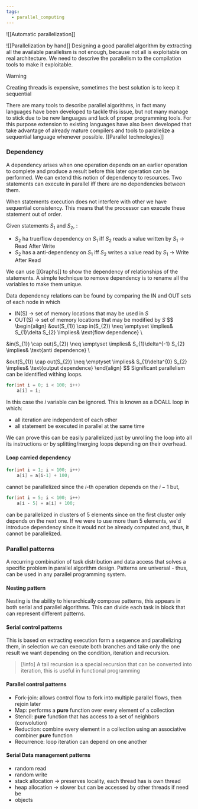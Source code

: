 ```yaml
---
tags:
  - parallel_computing
---
```

![[Automatic parallelization]]

![[Parallelization by hand]]
Designing a good parallel algorithm by extracting all the available parallelism is not enough, because not all is exploitable on real architecture. We need to descrive the parallelism to the compilation tools to make it exploitable.

>[!warning]
>Creating threads is expensive, sometimes the best solution is to keep it sequential

There are many tools to describe parallel algorithms, in fact many languages have been developed to tackle this issue, but not many manage to stick due to be new languages and lack of proper programming tools. For this purpose extension to existing languages have also been developed that take advantage of already mature compilers and tools to parallelize a sequential language whenever possible.  [[Parallel technologies]]
### Dependency

A dependency arises when one operation depends on an earlier operation to complete and produce a result before this later operation can be performed. We can extend this notion of dependency to resources. Two statements can execute in parallel iff there are no dependencies between them. 

When statements execution does not interfere with other we have sequential consistency. This means that the processor can execute these  statement out of order.

Given statements $S_{1}$ and $S_{2}$, :
- $S_{2}$ ha true/flow dependency on $S_{1}$ iff $S_{2}$ reads a value written by $S_{1}$ -> Read After Write
- $S_{2}$ has a anti-dependency on $S_{1}$ iff $S_{2}$ writes a value read by $S_{1}$ -> Write After Read

We can use [[Graphs]] to show the dependency of relationships of the statements.
A simple technique to remove dependency is to rename all the variables to make them unique.

Data dependency relations can be found by comparing the IN and OUT sets of each node in which
- IN(S) $\to$ set of memory locations that may be used in $S$
- OUT(S) $\to$ set of memory locations that may be modified by $S$
$$
\begin{align}
&out(S_{1}) \cap in(S_{2}) \neq \emptyset \implies& S_{1}\delta S_{2} \implies& \text{flow dependence} \\

&in(S_{1}) \cap out(S_{2}) \neq \emptyset \implies& S_{1}\delta^{-1} S_{2} \implies& \text{anti dependence} \\

&out(S_{1}) \cap out(S_{2}) \neq \emptyset \implies& S_{1}\delta^{0} S_{2} \implies& \text{output dependence}
\end{align}
$$
Significant parallelism can be identified withing loops.
```c
for(int i = 0; i < 100; i++)
	a[i] = i;
```
In this case the $i$ variable can be ignored. This is known as a DOALL loop in which:
- all iteration are independent of each other
- all statement be executed in parallel at the same time

We can prove this can be easily parallelized just by unrolling the loop into all its instructions or by splitting/merging loops depending on their overhead.
#### Loop carried dependency
```c
for(int i = 1; i < 100; i++)
	a[i] = a[i-1] + 100;
```
cannot be parallelized since the $i$-th operation depends on the $i-1$ but,
```c
for(int i = 5; i < 100; i++)
	a[i - 5] = a[i] + 100;
```
can be parallelized in clusters of $5$ elements since on the first cluster only depends on the next one. If we were to use more than $5$ elements, we'd introduce dependency since it would not be already computed and, thus, it cannot be parallelized.
### Parallel patterns

A recurring combination of task distribution and data access that solves a specific problem in parallel algorithm design. Patterns are universal - thus, can be used in any parallel programming system. 
#### Nesting pattern

Nesting is the ability to hierarchically compose patterns, this appears in both serial and parallel algorithms. This can divide each task in block that can represent different patterns.
#### Serial control patterns

This is based on extracting execution form a sequence and parallelizing them, in selection we can execute both branches and take only the one result we want depending on the condition, iteration and recursion.

>[!info]
>A tail recursion is a special recursion that can be converted into iteration, this is useful in functional programming
#### Parallel control patterns

- Fork-join: allows control flow to fork into multiple parallel flows, then rejoin later
- Map: performs a **pure** function over every element of a collection
- Stencil: **pure** function that has access to a set of neighbors (convolution)
- Reduction: combine every element in a collection using an associative combiner **pure** function
- Recurrence: loop iteration can depend on one another

#### Serial Data management patterns

- random read
- random write
- stack allocation $\to$ preserves locality, each thread has is own thread
- heap allocation $\to$ slower but can be accessed by other threads if need be
- objects